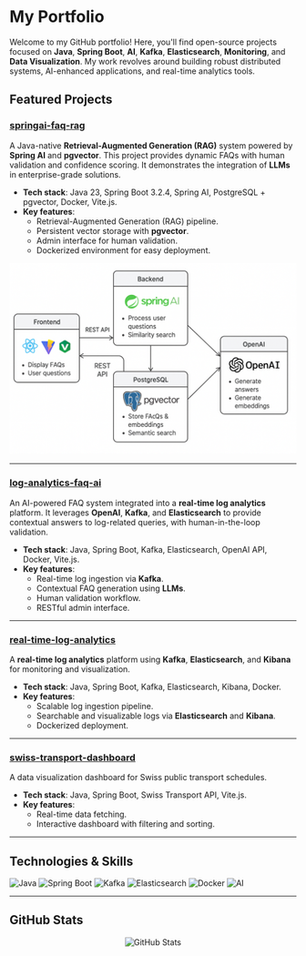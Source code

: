 # My Portfolio

Welcome to my GitHub portfolio! Here, you'll find open-source projects focused on **Java**, **Spring Boot**, **AI**, **Kafka**, **Elasticsearch**, **Monitoring**, and **Data Visualization**. My work revolves around building robust distributed systems, AI-enhanced applications, and real-time analytics tools.

## Featured Projects

### [springai-faq-rag](https://github.com/lguberan/springai-faq-rag)
A Java-native **Retrieval-Augmented Generation (RAG)** system powered by **Spring AI** and **pgvector**. This project provides dynamic FAQs with human validation and confidence scoring. It demonstrates the integration of **LLMs** in enterprise-grade solutions.

- **Tech stack**: Java 23, Spring Boot 3.2.4, Spring AI, PostgreSQL + pgvector, Docker, Vite.js.
- **Key features**:
    - Retrieval-Augmented Generation (RAG) pipeline.
    - Persistent vector storage with **pgvector**.
    - Admin interface for human validation.
    - Dockerized environment for easy deployment.

<p style="text-align: center;">
  <img src="https://github.com/lguberan/springai-faq-rag/raw/main/docs/architecture.png" alt="Architecture of springai-faq-rag" width="600"/>
</p>

---

### [log-analytics-faq-ai](https://github.com/lguberan/log-analytics-faq-ai)
An AI-powered FAQ system integrated into a **real-time log analytics** platform. It leverages **OpenAI**, **Kafka**, and **Elasticsearch** to provide contextual answers to log-related queries, with human-in-the-loop validation.

- **Tech stack**: Java, Spring Boot, Kafka, Elasticsearch, OpenAI API, Docker, Vite.js.
- **Key features**:
    - Real-time log ingestion via **Kafka**.
    - Contextual FAQ generation using **LLMs**.
    - Human validation workflow.
    - RESTful admin interface.

---

### [real-time-log-analytics](https://github.com/lguberan/real-time-log-analytics)
A **real-time log analytics** platform using **Kafka**, **Elasticsearch**, and **Kibana** for monitoring and visualization.

- **Tech stack**: Java, Spring Boot, Kafka, Elasticsearch, Kibana, Docker.
- **Key features**:
    - Scalable log ingestion pipeline.
    - Searchable and visualizable logs via **Elasticsearch** and **Kibana**.
    - Dockerized deployment.

---

### [swiss-transport-dashboard](https://github.com/lguberan/swiss-transport-dashboard)
A data visualization dashboard for Swiss public transport schedules.

- **Tech stack**: Java, Spring Boot, Swiss Transport API, Vite.js.
- **Key features**:
    - Real-time data fetching.
    - Interactive dashboard with filtering and sorting.

---

## Technologies & Skills

![Java](https://img.shields.io/badge/Java-ED8B00?style=for-the-badge&logo=java&logoColor=white)
![Spring Boot](https://img.shields.io/badge/Spring_Boot-6DB33F?style=for-the-badge&logo=spring-boot&logoColor=white)
![Kafka](https://img.shields.io/badge/Apache_Kafka-231F20?style=for-the-badge&logo=apache-kafka&logoColor=white)
![Elasticsearch](https://img.shields.io/badge/Elasticsearch-005571?style=for-the-badge&logo=elasticsearch&logoColor=white)
![Docker](https://img.shields.io/badge/Docker-2496ED?style=for-the-badge&logo=docker&logoColor=white)
![AI](https://img.shields.io/badge/AI-Powered-6A1B9A?style=for-the-badge)

---

## GitHub Stats

<p style="text-align: center;">
  <img src="https://github-readme-stats.vercel.app/api?username=lguberan&show_icons=true&theme=radical" alt="GitHub Stats" width="500"/>
</p>